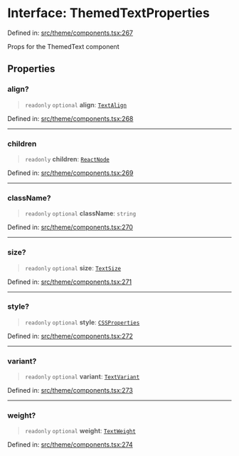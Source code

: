 # Interface: ThemedTextProperties

Defined in: [src/theme/components.tsx:267](https://github.com/Nick2bad4u/Uptime-Watcher/blob/dca5483e793478722cd3e6e125cafcec5fc771f0/src/theme/components.tsx#L267)

Props for the ThemedText component

## Properties

### align?

> `readonly` `optional` **align**: [`TextAlign`](../type-aliases/TextAlign.md)

Defined in: [src/theme/components.tsx:268](https://github.com/Nick2bad4u/Uptime-Watcher/blob/dca5483e793478722cd3e6e125cafcec5fc771f0/src/theme/components.tsx#L268)

***

### children

> `readonly` **children**: [`ReactNode`](https://github.com/DefinitelyTyped/DefinitelyTyped/blob/1a60e1b9a9062ff9c48c681ca3d8b6f717b616b9/types/react/index.d.ts#L427)

Defined in: [src/theme/components.tsx:269](https://github.com/Nick2bad4u/Uptime-Watcher/blob/dca5483e793478722cd3e6e125cafcec5fc771f0/src/theme/components.tsx#L269)

***

### className?

> `readonly` `optional` **className**: `string`

Defined in: [src/theme/components.tsx:270](https://github.com/Nick2bad4u/Uptime-Watcher/blob/dca5483e793478722cd3e6e125cafcec5fc771f0/src/theme/components.tsx#L270)

***

### size?

> `readonly` `optional` **size**: [`TextSize`](../type-aliases/TextSize.md)

Defined in: [src/theme/components.tsx:271](https://github.com/Nick2bad4u/Uptime-Watcher/blob/dca5483e793478722cd3e6e125cafcec5fc771f0/src/theme/components.tsx#L271)

***

### style?

> `readonly` `optional` **style**: [`CSSProperties`](https://github.com/DefinitelyTyped/DefinitelyTyped/blob/1a60e1b9a9062ff9c48c681ca3d8b6f717b616b9/types/react/index.d.ts#L2383)

Defined in: [src/theme/components.tsx:272](https://github.com/Nick2bad4u/Uptime-Watcher/blob/dca5483e793478722cd3e6e125cafcec5fc771f0/src/theme/components.tsx#L272)

***

### variant?

> `readonly` `optional` **variant**: [`TextVariant`](../type-aliases/TextVariant.md)

Defined in: [src/theme/components.tsx:273](https://github.com/Nick2bad4u/Uptime-Watcher/blob/dca5483e793478722cd3e6e125cafcec5fc771f0/src/theme/components.tsx#L273)

***

### weight?

> `readonly` `optional` **weight**: [`TextWeight`](../type-aliases/TextWeight.md)

Defined in: [src/theme/components.tsx:274](https://github.com/Nick2bad4u/Uptime-Watcher/blob/dca5483e793478722cd3e6e125cafcec5fc771f0/src/theme/components.tsx#L274)
